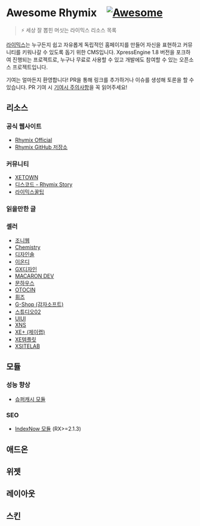 # Awesome Rhymix &nbsp;&nbsp; [![Awesome](https://awesome.re/badge.svg)](https://awesome.re)

> ⚡ 세상 잘 뽑힌 머싯는 라이믹스 리소스 목록

[라이믹스](https://github.com/rhymix/rhymix)는 누구든지 쉽고 자유롭게 독립적인 홈페이지를 만들어 자신을 표현하고 커뮤니티를 키워나갈 수 있도록 돕기 위한 CMS입니다.
XpressEngine 1.8 버전을 포크하여 진행되는 프로젝트로, 누구나 무료로 사용할 수 있고 개발에도 참여할 수 있는 오픈소스 프로젝트입니다.

기여는 얼마든지 환영합니다! PR을 통해 링크를 추가하거나 이슈를 생성해 토론을 할 수 있습니다. PR 기여 시 [기여시 주의사항](CONTRIBUTING.md)을 꼭 읽어주세요!

## 리소스

### 공식 웹사이트

* [Rhymix Official](https://rhymix.org/)
* [Rhymix GitHub 저장소](https://github.com/rhymix/rhymix)

### 커뮤니티

* [XETOWN](https://xetown.com/)
* [디스코드 - Rhymix Story](https://discord.gg/jTp5G3Txaa)
* [라이믹스꿀팁](https://rxtip.kr/)

### 읽을만한 글

### 셀러

* [조니웹](https://bjrambo.com/)
* [Chemistry](http://chemi.kr/market)
* [디자인솔](https://www.designersol.co.kr/)
* [이온디](https://eond.com/xemarket)
* [GX디자인](https://gxeshop.ivyro.net/)
* [MACARON DEV](https://macarondev.ixthus.kr/)
* [문하우스](https://moonhouse.co.kr/buy)
* [OTOCIN](https://otocin.dev/)
* [휘즈](https://phiz.kr/)
* [G-Shop (감자소프트)](https://potatosoft.kr/)
* [스튜디오02](https://studio02.co.kr/)
* [UIUI](https://uiui.io/)
* [XNS](https://xenara.zaggu.net/product)
* [XE+ (제이랩)](https://xeplus.io/)
* [XE템플릿](https://xetemplate.com/)
* [XSITELAB](http://xsitelab.com/)

## 모듈

### 성능 향상
* [슈퍼캐시 모듈](https://github.com/poesis/xe-supercache)

### SEO
* [IndexNow 모듈](https://github.com/poesis/rhymix-indexnow) (RX>=2.1.3)

## 애드온

## 위젯

## 레이아웃

## 스킨
